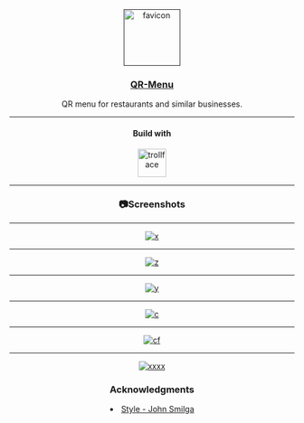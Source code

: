 <div align="center">
  <a href="">
  <img src="https://i.ibb.co/x73XvFk/menu.png" height="100px" alt="favicon" border="0" />
  <a href=""><h3> QR-Menu</h3></a>
  </a>

  <p align="center">
   QR menu for restaurants and similar businesses.
  <hr/>
  <h4 align="center">Build with</h4>
   <img src="https://cdn.icon-icons.com/icons2/2699/PNG/512/reactjs_logo_icon_170805.png" height="50px" alt="trollface" border="0" />
   <hr/>
  </p>
  <h3>📷Screenshots</h3>
  <hr/>
  
<a href="https://ibb.co/kSFR3gN"><img src="https://i.ibb.co/tJ57ZMV/x.jpg" alt="x" border="0" /></a>
<hr/>
<a href="https://ibb.co/qY3ZZqR"><img src="https://i.ibb.co/4RnQQvj/z.jpg" alt="z" border="0" /></a>
<hr/>
<a href="https://ibb.co/Sc5BCXX"><img src="https://i.ibb.co/QkpMwFF/y.jpg" alt="y" border="0" /></a><hr/>
<a href="https://imgbb.com/"><img src="https://i.ibb.co/0hCFD0L/c.jpg" alt="c" border="0" /></a><hr/>
<a href="https://ibb.co/brNfs7n"><img src="https://i.ibb.co/4j4Q8Jx/cf.jpg" alt="cf" border="0" /></a><hr/>
<a href="https://ibb.co/r3PV913"><img src="https://i.ibb.co/C6dfLT6/xxxx.jpg" alt="xxxx" border="0" /></a>
<br>
<h3>Acknowledgments</h3>
<li><a href="https://www.vanillajavascriptprojects.com/">Style - John Smilga</a></li>
</div>
